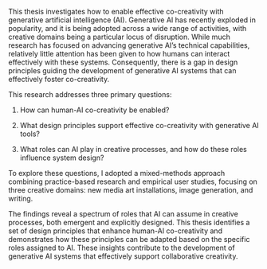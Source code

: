 This thesis investigates how to enable effective co-creativity with generative artificial intelligence (AI). Generative AI has recently exploded in popularity, and it is being adopted across a wide range of activities, with creative domains being a particular locus of disruption. While much research has focused on advancing generative AI’s technical capabilities, relatively little attention has been given to how humans can interact effectively with these systems. Consequently, there is a gap in design principles guiding the development of generative AI systems that can effectively foster co-creativity.

This research addresses three primary questions:

1. How can human-AI co-creativity be enabled?

2. What design principles support effective co-creativity with generative AI tools?

3. What roles can AI play in creative processes, and how do these roles influence system design?

  
To explore these questions, I adopted a mixed-methods approach combining practice-based research and empirical user studies, focusing on three creative domains: new media art installations, image generation, and writing.


The findings reveal a spectrum of roles that AI can assume in creative processes, both emergent and explicitly designed. This thesis identifies a set of design principles that enhance human-AI co-creativity and demonstrates how these principles can be adapted based on the specific roles assigned to AI. These insights contribute to the development of generative AI systems that effectively support collaborative creativity.